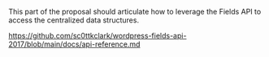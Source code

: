 This part of the proposal should articulate how to leverage the Fields API to access the centralized data structures.

https://github.com/sc0ttkclark/wordpress-fields-api-2017/blob/main/docs/api-reference.md
